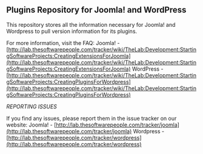Plugins Repository for Joomla! and WordPress
-------
This repository stores all the information necessary for Joomla! and Wordpress to pull version information for its plugins.

For more information, visit the FAQ:
Joomla! - [http://lab.thesoftwarepeople.com/tracker/wiki/TheLab:Development:StartingSoftwareProjects:CreatingExtensionsForJoomla](http://lab.thesoftwarepeople.com/tracker/wiki/TheLab:Development:StartingSoftwareProjects:CreatingExtensionsForJoomla)
WordPress - [http://lab.thesoftwarepeople.com/tracker/wiki/TheLab:Development:StartingSoftwareProjects:CreatingPluginsForWordpress](http://lab.thesoftwarepeople.com/tracker/wiki/TheLab:Development:StartingSoftwareProjects:CreatingPluginsForWordpress)


*REPORTING ISSUES*

If you find any issues, please report them in the issue tracker on our website:
Joomla! - [http://lab.thesoftwarepeople.com/tracker/joomla](http://lab.thesoftwarepeople.com/tracker/joomla)
Wordpress - [http://lab.thesoftwarepeople.com/tracker/wordpress](http://lab.thesoftwarepeople.com/tracker/wordpress)